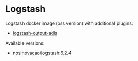 # Logstash

Logstash docker image (oss version) with additional plugins:

 - [logstash-output-adls](https://rubygems.org/gems/logstash-output-adls)

Available versions:

 - nosinovacao/logstash:6.2.4
